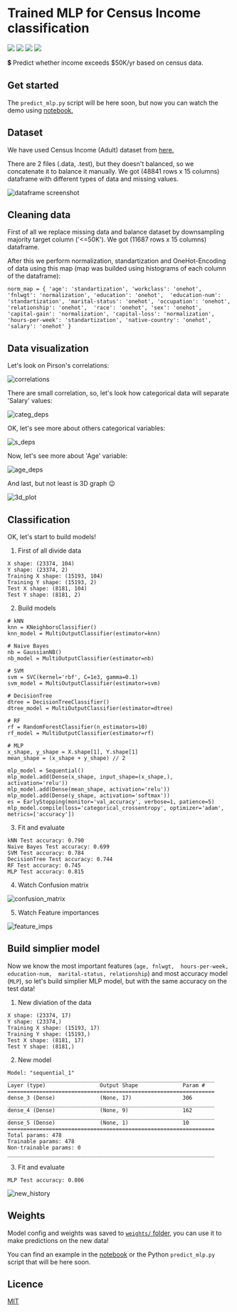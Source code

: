 # Trained MLP for Census Income classification

![](https://img.shields.io/badge/-status:wip-5319e7.svg)
![](https://img.shields.io/github/license/NazarPonochevnyi/Trained-MLP-for-Census-Income-classification)
![](https://img.shields.io/github/languages/code-size/NazarPonochevnyi/Trained-MLP-for-Census-Income-classification)
![](https://img.shields.io/github/last-commit/NazarPonochevnyi/Trained-MLP-for-Census-Income-classification)

💲 Predict whether income exceeds $50K/yr based on census data.

## Get started

The `predict_mlp.py` script will be here soon, but now you can watch the demo using [notebook.](https://github.com/NazarPonochevnyi/Trained-MLP-for-Census-Income-classification/blob/main/Census_Income_notebook.ipynb)

## Dataset

We have used Census Income (Adult) dataset from [here.](https://archive.ics.uci.edu/ml/datasets/Census+Income)

There are 2 files (.data, .test), but they doesn't balanced, so we concatenate it to balance it manually. We got (48841 rows x 15 columns) dataframe with different types of data and missing values.

![dataframe screenshot](./imgs/dataframe.png)

## Cleaning data

First of all we replace missing data and balance dataset by downsampling majority target column ('<=50K'). We got (11687 rows x 15 columns) dataframe.

After this we perform normalization, standartization and OneHot-Encoding of data using this map (map was builded using histograms of each column of the dataframe):

`
norm_map = {
    'age': 'standartization', 'workclass': 'onehot', 'fnlwgt': 'normalization', 'education': 'onehot', 
    'education-num': 'standartization', 'marital-status': 'onehot', 'occupation': 'onehot', 'relationship': 'onehot', 
    'race': 'onehot', 'sex': 'onehot', 'capital-gain': 'normalization', 'capital-loss': 'normalization', 
    'hours-per-week': 'standartization', 'native-country': 'onehot', 'salary': 'onehot'
}
`

## Data visualization

Let's look on Pirson's correlations:

![correlations](./imgs/correlations.png)

There are small correlation, so, let's look how categorical data will separate 'Salary' values:

![categ_deps](./imgs/categ_deps.png)

OK, let's see more about others categorical variables:

![s_deps](./imgs/s_deps.png)

Now, let's see more about 'Age' variable:

![age_deps](./imgs/age_deps.png)

And last, but not least is 3D graph 😉

![3d_plot](./imgs/3d_plot.png)

## Classification

OK, let's start to build models!

1. First of all divide data

```
X shape: (23374, 104)
Y shape: (23374, 2)
Training X shape: (15193, 104)
Training Y shape: (15193, 2)
Test X shape: (8181, 104)
Test Y shape: (8181, 2)
```

2. Build models

```
# kNN
knn = KNeighborsClassifier()
knn_model = MultiOutputClassifier(estimator=knn)

# Naive Bayes
nb = GaussianNB()
nb_model = MultiOutputClassifier(estimator=nb)

# SVM
svm = SVC(kernel='rbf', C=1e3, gamma=0.1)
svm_model = MultiOutputClassifier(estimator=svm)

# DecisionTree
dtree = DecisionTreeClassifier()
dtree_model = MultiOutputClassifier(estimator=dtree)

# RF
rf = RandomForestClassifier(n_estimators=10)
rf_model = MultiOutputClassifier(estimator=rf)

# MLP
x_shape, y_shape = X.shape[1], Y.shape[1]
mean_shape = (x_shape + y_shape) // 2

mlp_model = Sequential()
mlp_model.add(Dense(x_shape, input_shape=(x_shape,), activation='relu'))
mlp_model.add(Dense(mean_shape, activation='relu'))
mlp_model.add(Dense(y_shape, activation='softmax'))
es = EarlyStopping(monitor='val_accuracy', verbose=1, patience=5)
mlp_model.compile(loss='categorical_crossentropy', optimizer='adam', metrics=['accuracy'])
```

3. Fit and evaluate

```
kNN Test accuracy: 0.790
Naive Bayes Test accuracy: 0.699
SVM Test accuracy: 0.784
DecisionTree Test accuracy: 0.744
RF Test accuracy: 0.745
MLP Test accuracy: 0.815
```

4. Watch Confusion matrix

![confusion_matrix](./imgs/confusion_matrix.png)

5. Watch Feature importances

![feature_imps](./imgs/feature_imps.png)

## Build simplier model

Now we know the most important features (`age, fnlwgt,	hours-per-week,	education-num,	marital-status,	relationship`) and most accuracy model (`MLP`), so let's build simplier MLP model, but with the same accuracy on the test data!

1. New diviation of the data

```
X shape: (23374, 17)
Y shape: (23374,)
Training X shape: (15193, 17)
Training Y shape: (15193,)
Test X shape: (8181, 17)
Test Y shape: (8181,)
```

2. New model

```
Model: "sequential_1"
_________________________________________________________________
Layer (type)                 Output Shape              Param #   
=================================================================
dense_3 (Dense)              (None, 17)                306       
_________________________________________________________________
dense_4 (Dense)              (None, 9)                 162       
_________________________________________________________________
dense_5 (Dense)              (None, 1)                 10        
=================================================================
Total params: 478
Trainable params: 478
Non-trainable params: 0
_________________________________________________________________
```

3. Fit and evaluate

```
MLP Test accuracy: 0.806
```

![new_history](./imgs/new_history.png)

## Weights

Model config and weights was saved to [`weights/` folder](https://github.com/NazarPonochevnyi/Trained-MLP-for-Census-Income-classification/tree/main/weights), you can use it to make predictions on the new data!

You can find an example in the [notebook](https://github.com/NazarPonochevnyi/Trained-MLP-for-Census-Income-classification/blob/main/Census_Income_notebook.ipynb) or the Python `predict_mlp.py` script that will be here soon.

## Licence

[MIT](./LICENSE)
